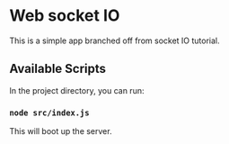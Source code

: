 # Web socket IO
This is a simple app branched off from socket IO tutorial.

## Available Scripts

In the project directory, you can run:

### `node src/index.js`
This will boot up the server.
